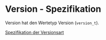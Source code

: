 # Version - Spezifikation

Version hat den Wertetyp Version (`version_t`).

[Spezifikation der Versionsart](types/version-spec.de.md)
